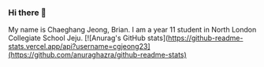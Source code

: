 ### Hi there 👋
My name is Chaeghang Jeong, Brian. I am a year 11 student in North London Collegiate School Jeju. 
[![Anurag's GitHub stats](https://github-readme-stats.vercel.app/api?username=cgjeong23](https://github.com/anuraghazra/github-readme-stats)

<!--
**cgjeong23/cgjeong23** is a ✨ _special_ ✨ repository because its `README.md` (this file) appears on your GitHub profile.

Here are some ideas to get you started:

- 🔭 I’m currently working on ...
- 🌱 I’m currently learning ...
- 👯 I’m looking to collaborate on ...
- 🤔 I’m looking for help with ...
- 💬 Ask me about ...
- 📫 How to reach me: ...
- 😄 Pronouns: ...
- ⚡ Fun fact: ...
-->
